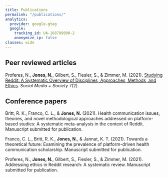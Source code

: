 ```yaml
---
title: Publications
permalink: "/publications/"
analytics:
  provider: google-gtag
  google:
    tracking_id: UA-168799890-2
    anonymize_ip: false
classes: wide    
---
```

## Peer reviewed articles

Proferes, N., **Jones, N.**, Gilbert, S., Fiesler, S., & Zimmer, M. (2021). [Studying Reddit: A Systematic Overview of Disciplines, Approaches, Methods, and Ethics](https://doi.org/10.1177%2F20563051211019004). *Social Media + Society* 7(2).

## Conference papers

Britt, R. K., Franco, C. L., & **Jones, N.** (2021). Health communication issues, theories, and novel methodological approaches addressed on platform-based studies: A systematic meta-analysis in the context of Reddit. Manuscript submitted for publication.

Franco, C. L., Britt, R. K., **Jones, N.**, & Jannat, K. T. (2021). Towards a theoretical future: Examining the prevalence of platform-driven health communication scholarship. Manuscript submitted for publication.

Proferes, N., **Jones, N.**, Gilbert, S., Fiesler, S., & Zimmer, M. (2021). Addressing ethics in Reddit research: A systematic review. Manuscript submitted for publication.
